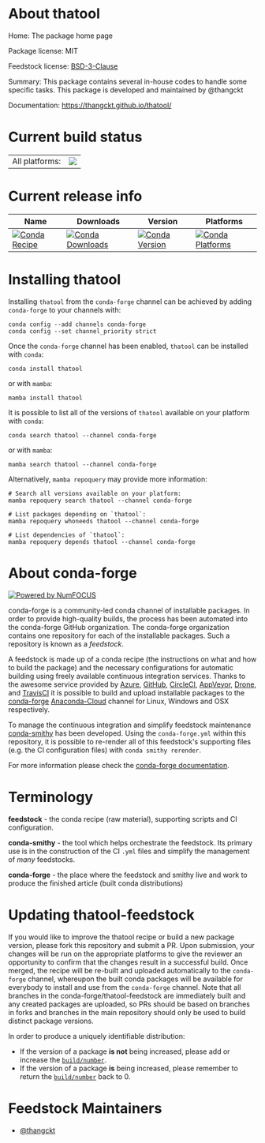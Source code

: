 About thatool
=============

Home: The package home page

Package license: MIT

Feedstock license: [BSD-3-Clause](https://github.com/conda-forge/thatool-feedstock/blob/main/LICENSE.txt)

Summary: This package contains several in-house codes to handle some specific tasks. This package is developed and maintained by @thangckt

Documentation: https://thangckt.github.io/thatool/

Current build status
====================


<table><tr><td>All platforms:</td>
    <td>
      <a href="https://dev.azure.com/conda-forge/feedstock-builds/_build/latest?definitionId=17445&branchName=main">
        <img src="https://dev.azure.com/conda-forge/feedstock-builds/_apis/build/status/thatool-feedstock?branchName=main">
      </a>
    </td>
  </tr>
</table>

Current release info
====================

| Name | Downloads | Version | Platforms |
| --- | --- | --- | --- |
| [![Conda Recipe](https://img.shields.io/badge/recipe-thatool-green.svg)](https://anaconda.org/conda-forge/thatool) | [![Conda Downloads](https://img.shields.io/conda/dn/conda-forge/thatool.svg)](https://anaconda.org/conda-forge/thatool) | [![Conda Version](https://img.shields.io/conda/vn/conda-forge/thatool.svg)](https://anaconda.org/conda-forge/thatool) | [![Conda Platforms](https://img.shields.io/conda/pn/conda-forge/thatool.svg)](https://anaconda.org/conda-forge/thatool) |

Installing thatool
==================

Installing `thatool` from the `conda-forge` channel can be achieved by adding `conda-forge` to your channels with:

```
conda config --add channels conda-forge
conda config --set channel_priority strict
```

Once the `conda-forge` channel has been enabled, `thatool` can be installed with `conda`:

```
conda install thatool
```

or with `mamba`:

```
mamba install thatool
```

It is possible to list all of the versions of `thatool` available on your platform with `conda`:

```
conda search thatool --channel conda-forge
```

or with `mamba`:

```
mamba search thatool --channel conda-forge
```

Alternatively, `mamba repoquery` may provide more information:

```
# Search all versions available on your platform:
mamba repoquery search thatool --channel conda-forge

# List packages depending on `thatool`:
mamba repoquery whoneeds thatool --channel conda-forge

# List dependencies of `thatool`:
mamba repoquery depends thatool --channel conda-forge
```


About conda-forge
=================

[![Powered by
NumFOCUS](https://img.shields.io/badge/powered%20by-NumFOCUS-orange.svg?style=flat&colorA=E1523D&colorB=007D8A)](https://numfocus.org)

conda-forge is a community-led conda channel of installable packages.
In order to provide high-quality builds, the process has been automated into the
conda-forge GitHub organization. The conda-forge organization contains one repository
for each of the installable packages. Such a repository is known as a *feedstock*.

A feedstock is made up of a conda recipe (the instructions on what and how to build
the package) and the necessary configurations for automatic building using freely
available continuous integration services. Thanks to the awesome service provided by
[Azure](https://azure.microsoft.com/en-us/services/devops/), [GitHub](https://github.com/),
[CircleCI](https://circleci.com/), [AppVeyor](https://www.appveyor.com/),
[Drone](https://cloud.drone.io/welcome), and [TravisCI](https://travis-ci.com/)
it is possible to build and upload installable packages to the
[conda-forge](https://anaconda.org/conda-forge) [Anaconda-Cloud](https://anaconda.org/)
channel for Linux, Windows and OSX respectively.

To manage the continuous integration and simplify feedstock maintenance
[conda-smithy](https://github.com/conda-forge/conda-smithy) has been developed.
Using the ``conda-forge.yml`` within this repository, it is possible to re-render all of
this feedstock's supporting files (e.g. the CI configuration files) with ``conda smithy rerender``.

For more information please check the [conda-forge documentation](https://conda-forge.org/docs/).

Terminology
===========

**feedstock** - the conda recipe (raw material), supporting scripts and CI configuration.

**conda-smithy** - the tool which helps orchestrate the feedstock.
                   Its primary use is in the construction of the CI ``.yml`` files
                   and simplify the management of *many* feedstocks.

**conda-forge** - the place where the feedstock and smithy live and work to
                  produce the finished article (built conda distributions)


Updating thatool-feedstock
==========================

If you would like to improve the thatool recipe or build a new
package version, please fork this repository and submit a PR. Upon submission,
your changes will be run on the appropriate platforms to give the reviewer an
opportunity to confirm that the changes result in a successful build. Once
merged, the recipe will be re-built and uploaded automatically to the
`conda-forge` channel, whereupon the built conda packages will be available for
everybody to install and use from the `conda-forge` channel.
Note that all branches in the conda-forge/thatool-feedstock are
immediately built and any created packages are uploaded, so PRs should be based
on branches in forks and branches in the main repository should only be used to
build distinct package versions.

In order to produce a uniquely identifiable distribution:
 * If the version of a package **is not** being increased, please add or increase
   the [``build/number``](https://docs.conda.io/projects/conda-build/en/latest/resources/define-metadata.html#build-number-and-string).
 * If the version of a package **is** being increased, please remember to return
   the [``build/number``](https://docs.conda.io/projects/conda-build/en/latest/resources/define-metadata.html#build-number-and-string)
   back to 0.

Feedstock Maintainers
=====================

* [@thangckt](https://github.com/thangckt/)

